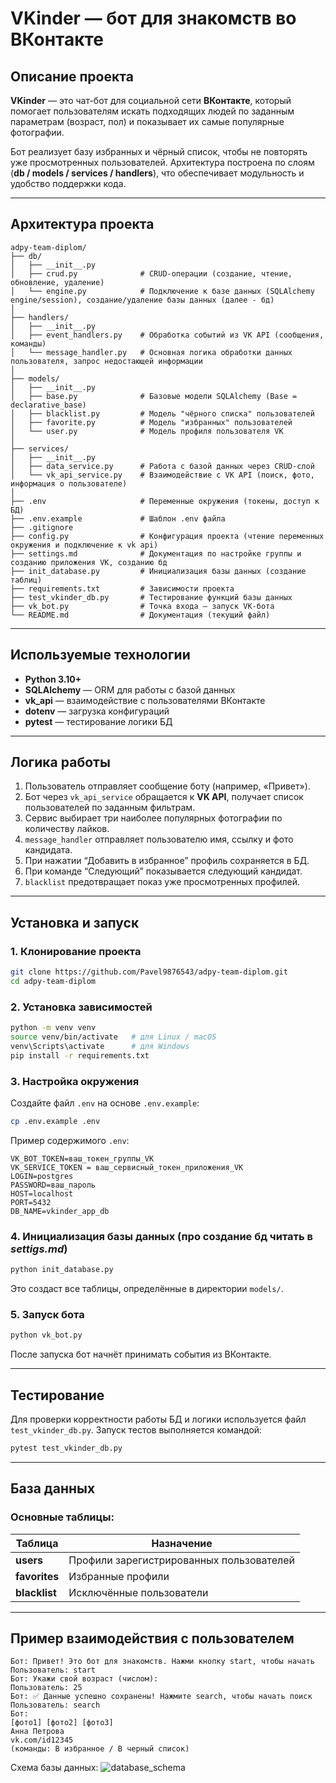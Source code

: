 # VKinder — бот для знакомств во ВКонтакте

## Описание проекта

**VKinder** — это чат-бот для социальной сети **ВКонтакте**, который помогает пользователям искать подходящих людей по заданным параметрам (возраст, пол) и показывает их самые популярные фотографии.

Бот реализует базу избранных и чёрный список, чтобы не повторять уже просмотренных пользователей. Архитектура построена по слоям (**db / models / services / handlers**), что обеспечивает модульность и удобство поддержки кода.

---

## Архитектура проекта

```
adpy-team-diplom/
├── db/
│   ├── __init__.py
│   ├── crud.py              # CRUD-операции (создание, чтение, обновление, удаление)
│   └── engine.py            # Подключение к базе данных (SQLAlchemy engine/session), создание/удаление базы данных (далее - бд)
│
├── handlers/
│   ├── __init__.py
│   ├── event_handlers.py    # Обработка событий из VK API (сообщения, команды)
│   └── message_handler.py   # Основная логика обработки данных пользователя, запрос недостающей информации
│
├── models/
│   ├── __init__.py
│   ├── base.py              # Базовые модели SQLAlchemy (Base = declarative_base)
│   ├── blacklist.py         # Модель "чёрного списка" пользователей
│   ├── favorite.py          # Модель "избранных" пользователей
│   └── user.py              # Модель профиля пользователя VK
│
├── services/
│   ├── __init__.py
│   ├── data_service.py      # Работа с базой данных через CRUD-слой
│   └── vk_api_service.py    # Взаимодействие с VK API (поиск, фото, информация о пользователе)
│
├── .env                     # Переменные окружения (токены, доступ к БД)
├── .env.example             # Шаблон .env файла
├── .gitignore
├── config.py                # Конфигурация проекта (чтение переменных окружения и подключение к vk api)
├── settings.md              # Документация по настройке группы и созданию приложения VK, созданию бд
├── init_database.py         # Инициализация базы данных (создание таблиц)
├── requirements.txt         # Зависимости проекта
├── test_vkinder_db.py       # Тестирование функций базы данных
├── vk_bot.py                # Точка входа — запуск VK-бота
└── README.md                # Документация (текущий файл)
```

---

## Используемые технологии

* **Python 3.10+**
* **SQLAlchemy** — ORM для работы с базой данных
* **vk_api** — взаимодействие с пользователями ВКонтакте
* **dotenv** — загрузка конфигураций
* **pytest** — тестирование логики БД

---

## Логика работы

1. Пользователь отправляет сообщение боту (например, «Привет»).
2. Бот через `vk_api_service` обращается к **VK API**, получает список пользователей по заданным фильтрам.
3. Сервис выбирает три наиболее популярных фотографии по количеству лайков.
4. `message_handler` отправляет пользователю имя, ссылку и фото кандидата.
5. При нажатии “Добавить в избранное” профиль сохраняется в БД.
6. При команде “Следующий” показывается следующий кандидат.
7. `blacklist` предотвращает показ уже просмотренных профилей.

---

## Установка и запуск

### 1. Клонирование проекта

```bash
git clone https://github.com/Pavel9876543/adpy-team-diplom.git
cd adpy-team-diplom
```

### 2. Установка зависимостей

```bash
python -m venv venv
source venv/bin/activate   # для Linux / macOS
venv\Scripts\activate      # для Windows
pip install -r requirements.txt
```

### 3. Настройка окружения

Создайте файл `.env` на основе `.env.example`:

```bash
cp .env.example .env
```

Пример содержимого `.env`:

```env
VK_BOT_TOKEN=ваш_токен_группы_VK
VK_SERVICE_TOKEN = ваш_сервисный_токен_приложения_VK
LOGIN=postgres
PASSWORD=ваш_пароль
HOST=localhost
PORT=5432
DB_NAME=vkinder_app_db
```

### 4. Инициализация базы данных (про создание бд читать в *settigs.md*)

```bash
python init_database.py
```

Это создаст все таблицы, определённые в директории `models/`.

### 5. Запуск бота

```bash
python vk_bot.py
```

После запуска бот начнёт принимать события из ВКонтакте.


---

## Тестирование

Для проверки корректности работы БД и логики используется файл `test_vkinder_db.py`.
Запуск тестов выполняется командой:

```bash
pytest test_vkinder_db.py
```

---

## База данных

### Основные таблицы:

| Таблица       | Назначение                               |
| ------------- |------------------------------------------|
| **users**     | Профили зарегистрированных пользователей |
| **favorites** | Избранные профили                        |
| **blacklist** | Исключённые пользователи                 |


---


## Пример взаимодействия с пользователем

```
Бот: Привет! Это бот для знакомств. Нажми кнопку start, чтобы начать
Пользователь: start
Бот: Укажи свой возраст (числом):
Пользователь: 25
Бот: ✅ Данные успешно сохранены! Нажмите search, чтобы начать поиск
Пользователь: search
Бот:
[фото1] [фото2] [фото3]
Анна Петрова
vk.com/id12345
(команды: В избранное / В черный список)
```

Схема базы данных:
![database_schema](https://github.com/user-attachments/assets/caa37ee1-c599-4329-bd8d-f6e418584c48)
